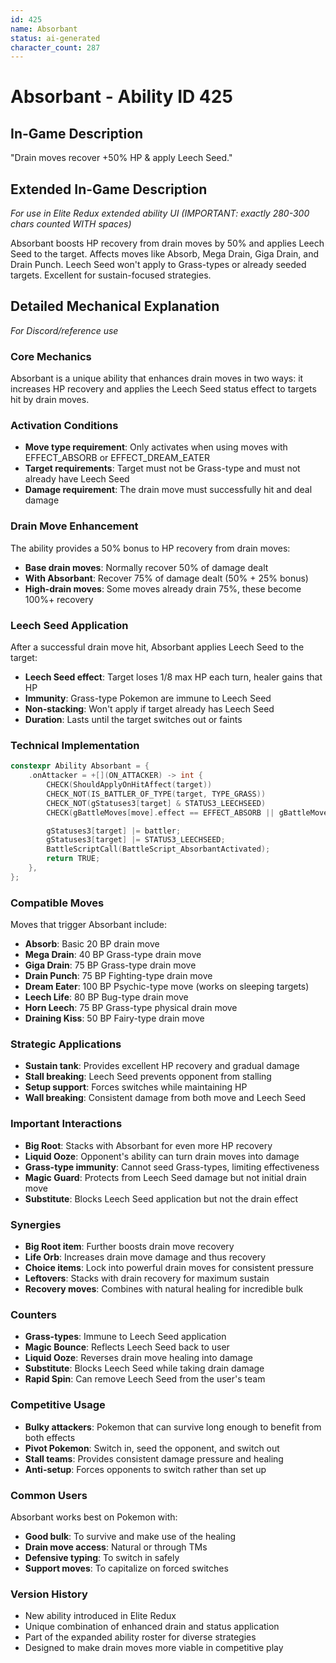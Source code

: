 ```yaml
---
id: 425
name: Absorbant
status: ai-generated
character_count: 287
---
```


# Absorbant - Ability ID 425

## In-Game Description
"Drain moves recover +50% HP & apply Leech Seed."

## Extended In-Game Description
*For use in Elite Redux extended ability UI (IMPORTANT: exactly 280-300 chars counted WITH spaces)*

Absorbant boosts HP recovery from drain moves by 50% and applies Leech Seed to the target. Affects moves like Absorb, Mega Drain, Giga Drain, and Drain Punch. Leech Seed won't apply to Grass-types or already seeded targets. Excellent for sustain-focused strategies.

## Detailed Mechanical Explanation
*For Discord/reference use*

### Core Mechanics
Absorbant is a unique ability that enhances drain moves in two ways: it increases HP recovery and applies the Leech Seed status effect to targets hit by drain moves.

### Activation Conditions
- **Move type requirement**: Only activates when using moves with EFFECT_ABSORB or EFFECT_DREAM_EATER
- **Target requirements**: Target must not be Grass-type and must not already have Leech Seed
- **Damage requirement**: The drain move must successfully hit and deal damage

### Drain Move Enhancement
The ability provides a 50% bonus to HP recovery from drain moves:
- **Base drain moves**: Normally recover 50% of damage dealt
- **With Absorbant**: Recover 75% of damage dealt (50% + 25% bonus)
- **High-drain moves**: Some moves already drain 75%, these become 100%+ recovery

### Leech Seed Application
After a successful drain move hit, Absorbant applies Leech Seed to the target:
- **Leech Seed effect**: Target loses 1/8 max HP each turn, healer gains that HP
- **Immunity**: Grass-type Pokemon are immune to Leech Seed
- **Non-stacking**: Won't apply if target already has Leech Seed
- **Duration**: Lasts until the target switches out or faints

### Technical Implementation
```c
constexpr Ability Absorbant = {
    .onAttacker = +[](ON_ATTACKER) -> int {
        CHECK(ShouldApplyOnHitAffect(target))
        CHECK_NOT(IS_BATTLER_OF_TYPE(target, TYPE_GRASS))
        CHECK_NOT(gStatuses3[target] & STATUS3_LEECHSEED)
        CHECK(gBattleMoves[move].effect == EFFECT_ABSORB || gBattleMoves[move].effect == EFFECT_DREAM_EATER)

        gStatuses3[target] |= battler;
        gStatuses3[target] |= STATUS3_LEECHSEED;
        BattleScriptCall(BattleScript_AbsorbantActivated);
        return TRUE;
    },
};
```

### Compatible Moves
Moves that trigger Absorbant include:
- **Absorb**: Basic 20 BP drain move
- **Mega Drain**: 40 BP Grass-type drain move
- **Giga Drain**: 75 BP Grass-type drain move
- **Drain Punch**: 75 BP Fighting-type drain move
- **Dream Eater**: 100 BP Psychic-type move (works on sleeping targets)
- **Leech Life**: 80 BP Bug-type drain move
- **Horn Leech**: 75 BP Grass-type physical drain move
- **Draining Kiss**: 50 BP Fairy-type drain move

### Strategic Applications
- **Sustain tank**: Provides excellent HP recovery and gradual damage
- **Stall breaking**: Leech Seed prevents opponent from stalling
- **Setup support**: Forces switches while maintaining HP
- **Wall breaking**: Consistent damage from both move and Leech Seed

### Important Interactions
- **Big Root**: Stacks with Absorbant for even more HP recovery
- **Liquid Ooze**: Opponent's ability can turn drain moves into damage
- **Grass-type immunity**: Cannot seed Grass-types, limiting effectiveness
- **Magic Guard**: Protects from Leech Seed damage but not initial drain move
- **Substitute**: Blocks Leech Seed application but not the drain effect

### Synergies
- **Big Root item**: Further boosts drain move recovery
- **Life Orb**: Increases drain move damage and thus recovery
- **Choice items**: Lock into powerful drain moves for consistent pressure
- **Leftovers**: Stacks with drain recovery for maximum sustain
- **Recovery moves**: Combines with natural healing for incredible bulk

### Counters
- **Grass-types**: Immune to Leech Seed application
- **Magic Bounce**: Reflects Leech Seed back to user
- **Liquid Ooze**: Reverses drain move healing into damage
- **Substitute**: Blocks Leech Seed while taking drain damage
- **Rapid Spin**: Can remove Leech Seed from the user's team

### Competitive Usage
- **Bulky attackers**: Pokemon that can survive long enough to benefit from both effects
- **Pivot Pokemon**: Switch in, seed the opponent, and switch out
- **Stall teams**: Provides consistent damage pressure and healing
- **Anti-setup**: Forces opponents to switch rather than set up

### Common Users
Absorbant works best on Pokemon with:
- **Good bulk**: To survive and make use of the healing
- **Drain move access**: Natural or through TMs
- **Defensive typing**: To switch in safely
- **Support moves**: To capitalize on forced switches

### Version History
- New ability introduced in Elite Redux
- Unique combination of enhanced drain and status application
- Part of the expanded ability roster for diverse strategies
- Designed to make drain moves more viable in competitive play